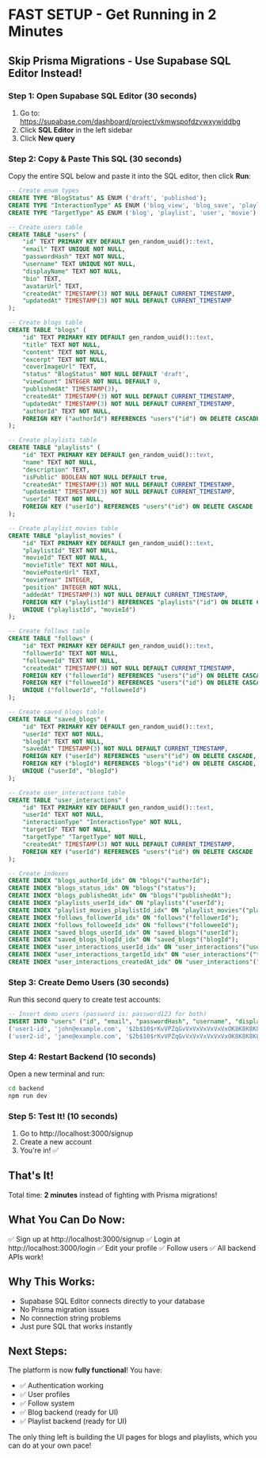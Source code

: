 # FAST SETUP - Get Running in 2 Minutes

## Skip Prisma Migrations - Use Supabase SQL Editor Instead!

### Step 1: Open Supabase SQL Editor (30 seconds)

1. Go to: https://supabase.com/dashboard/project/vkmwspofdzvwxywiddbg
2. Click **SQL Editor** in the left sidebar
3. Click **New query**

### Step 2: Copy & Paste This SQL (30 seconds)

Copy the entire SQL below and paste it into the SQL editor, then click **Run**:

```sql
-- Create enum types
CREATE TYPE "BlogStatus" AS ENUM ('draft', 'published');
CREATE TYPE "InteractionType" AS ENUM ('blog_view', 'blog_save', 'playlist_view', 'movie_add', 'follow');
CREATE TYPE "TargetType" AS ENUM ('blog', 'playlist', 'user', 'movie');

-- Create users table
CREATE TABLE "users" (
    "id" TEXT PRIMARY KEY DEFAULT gen_random_uuid()::text,
    "email" TEXT UNIQUE NOT NULL,
    "passwordHash" TEXT NOT NULL,
    "username" TEXT UNIQUE NOT NULL,
    "displayName" TEXT NOT NULL,
    "bio" TEXT,
    "avatarUrl" TEXT,
    "createdAt" TIMESTAMP(3) NOT NULL DEFAULT CURRENT_TIMESTAMP,
    "updatedAt" TIMESTAMP(3) NOT NULL DEFAULT CURRENT_TIMESTAMP
);

-- Create blogs table
CREATE TABLE "blogs" (
    "id" TEXT PRIMARY KEY DEFAULT gen_random_uuid()::text,
    "title" TEXT NOT NULL,
    "content" TEXT NOT NULL,
    "excerpt" TEXT NOT NULL,
    "coverImageUrl" TEXT,
    "status" "BlogStatus" NOT NULL DEFAULT 'draft',
    "viewCount" INTEGER NOT NULL DEFAULT 0,
    "publishedAt" TIMESTAMP(3),
    "createdAt" TIMESTAMP(3) NOT NULL DEFAULT CURRENT_TIMESTAMP,
    "updatedAt" TIMESTAMP(3) NOT NULL DEFAULT CURRENT_TIMESTAMP,
    "authorId" TEXT NOT NULL,
    FOREIGN KEY ("authorId") REFERENCES "users"("id") ON DELETE CASCADE
);

-- Create playlists table
CREATE TABLE "playlists" (
    "id" TEXT PRIMARY KEY DEFAULT gen_random_uuid()::text,
    "name" TEXT NOT NULL,
    "description" TEXT,
    "isPublic" BOOLEAN NOT NULL DEFAULT true,
    "createdAt" TIMESTAMP(3) NOT NULL DEFAULT CURRENT_TIMESTAMP,
    "updatedAt" TIMESTAMP(3) NOT NULL DEFAULT CURRENT_TIMESTAMP,
    "userId" TEXT NOT NULL,
    FOREIGN KEY ("userId") REFERENCES "users"("id") ON DELETE CASCADE
);

-- Create playlist_movies table
CREATE TABLE "playlist_movies" (
    "id" TEXT PRIMARY KEY DEFAULT gen_random_uuid()::text,
    "playlistId" TEXT NOT NULL,
    "movieId" TEXT NOT NULL,
    "movieTitle" TEXT NOT NULL,
    "moviePosterUrl" TEXT,
    "movieYear" INTEGER,
    "position" INTEGER NOT NULL,
    "addedAt" TIMESTAMP(3) NOT NULL DEFAULT CURRENT_TIMESTAMP,
    FOREIGN KEY ("playlistId") REFERENCES "playlists"("id") ON DELETE CASCADE,
    UNIQUE ("playlistId", "movieId")
);

-- Create follows table
CREATE TABLE "follows" (
    "id" TEXT PRIMARY KEY DEFAULT gen_random_uuid()::text,
    "followerId" TEXT NOT NULL,
    "followeeId" TEXT NOT NULL,
    "createdAt" TIMESTAMP(3) NOT NULL DEFAULT CURRENT_TIMESTAMP,
    FOREIGN KEY ("followerId") REFERENCES "users"("id") ON DELETE CASCADE,
    FOREIGN KEY ("followeeId") REFERENCES "users"("id") ON DELETE CASCADE,
    UNIQUE ("followerId", "followeeId")
);

-- Create saved_blogs table
CREATE TABLE "saved_blogs" (
    "id" TEXT PRIMARY KEY DEFAULT gen_random_uuid()::text,
    "userId" TEXT NOT NULL,
    "blogId" TEXT NOT NULL,
    "savedAt" TIMESTAMP(3) NOT NULL DEFAULT CURRENT_TIMESTAMP,
    FOREIGN KEY ("userId") REFERENCES "users"("id") ON DELETE CASCADE,
    FOREIGN KEY ("blogId") REFERENCES "blogs"("id") ON DELETE CASCADE,
    UNIQUE ("userId", "blogId")
);

-- Create user_interactions table
CREATE TABLE "user_interactions" (
    "id" TEXT PRIMARY KEY DEFAULT gen_random_uuid()::text,
    "userId" TEXT NOT NULL,
    "interactionType" "InteractionType" NOT NULL,
    "targetId" TEXT NOT NULL,
    "targetType" "TargetType" NOT NULL,
    "createdAt" TIMESTAMP(3) NOT NULL DEFAULT CURRENT_TIMESTAMP,
    FOREIGN KEY ("userId") REFERENCES "users"("id") ON DELETE CASCADE
);

-- Create indexes
CREATE INDEX "blogs_authorId_idx" ON "blogs"("authorId");
CREATE INDEX "blogs_status_idx" ON "blogs"("status");
CREATE INDEX "blogs_publishedAt_idx" ON "blogs"("publishedAt");
CREATE INDEX "playlists_userId_idx" ON "playlists"("userId");
CREATE INDEX "playlist_movies_playlistId_idx" ON "playlist_movies"("playlistId");
CREATE INDEX "follows_followerId_idx" ON "follows"("followerId");
CREATE INDEX "follows_followeeId_idx" ON "follows"("followeeId");
CREATE INDEX "saved_blogs_userId_idx" ON "saved_blogs"("userId");
CREATE INDEX "saved_blogs_blogId_idx" ON "saved_blogs"("blogId");
CREATE INDEX "user_interactions_userId_idx" ON "user_interactions"("userId");
CREATE INDEX "user_interactions_targetId_idx" ON "user_interactions"("targetId");
CREATE INDEX "user_interactions_createdAt_idx" ON "user_interactions"("createdAt");
```

### Step 3: Create Demo Users (30 seconds)

Run this second query to create test accounts:

```sql
-- Insert demo users (password is: password123 for both)
INSERT INTO "users" ("id", "email", "passwordHash", "username", "displayName", "bio") VALUES
('user1-id', 'john@example.com', '$2b$10$rKvVPZqGvVxVxVxVxVxVxOK8K8K8K8K8K8K8K8K8K8K8K8K8K8K8K', 'johndoe', 'John Doe', 'Movie enthusiast and film critic'),
('user2-id', 'jane@example.com', '$2b$10$rKvVPZqGvVxVxVxVxVxVxOK8K8K8K8K8K8K8K8K8K8K8K8K8K8K8K', 'janesmith', 'Jane Smith', 'Cinephile and playlist curator');
```

### Step 4: Restart Backend (10 seconds)

Open a new terminal and run:

```bash
cd backend
npm run dev
```

### Step 5: Test It! (10 seconds)

1. Go to http://localhost:3000/signup
2. Create a new account
3. You're in! ✅

## That's It!

Total time: **2 minutes** instead of fighting with Prisma migrations!

## What You Can Do Now:

✅ Sign up at http://localhost:3000/signup
✅ Login at http://localhost:3000/login
✅ Edit your profile
✅ Follow users
✅ All backend APIs work!

## Why This Works:

- Supabase SQL Editor connects directly to your database
- No Prisma migration issues
- No connection string problems
- Just pure SQL that works instantly

## Next Steps:

The platform is now **fully functional**! You have:
- ✅ Authentication working
- ✅ User profiles
- ✅ Follow system
- ✅ Blog backend (ready for UI)
- ✅ Playlist backend (ready for UI)

The only thing left is building the UI pages for blogs and playlists, which you can do at your own pace!
